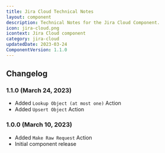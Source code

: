 ```yaml
---
title: Jira Cloud Technical Notes
layout: component
description: Technical Notes for the Jira Cloud Component.
icon: jira-cloud.png
icontext: Jira Cloud component
category: jira-cloud
updatedDate: 2023-03-24
ComponentVersion: 1.1.0
---
```


## Changelog

### 1.1.0 (March 24, 2023)

* Added `Lookup Object (at most one)` Action
* Added `Upsert Object` Action

### 1.0.0 (March 10, 2023)

* Added `Make Raw Request` Action
* Initial component release
